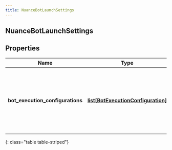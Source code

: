 ```yaml
---
title: NuanceBotLaunchSettings
---
```

## NuanceBotLaunchSettings

## Properties

|Name | Type | Description | Notes|
|------------ | ------------- | ------------- | -------------|
| **bot_execution_configurations** | [**list[BotExecutionConfiguration]**](BotExecutionConfiguration.html) | The list of Nuance bots that are configured as available to the Genesys Cloud system | |
{: class="table table-striped"}


